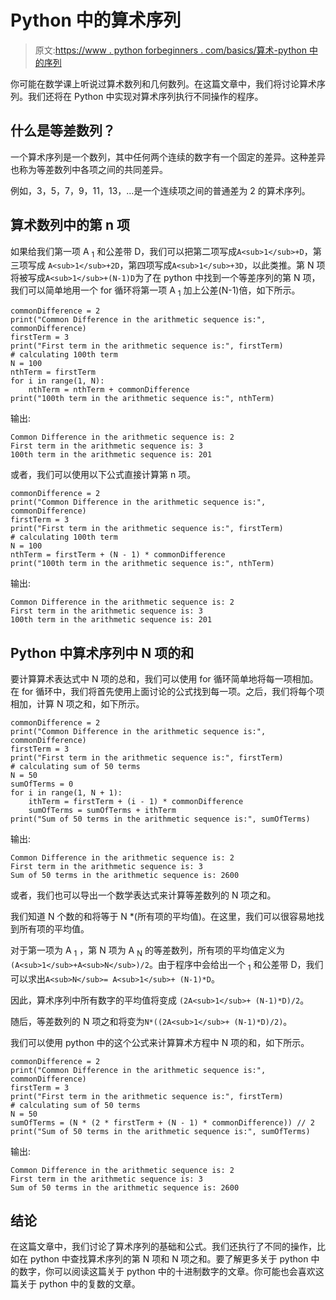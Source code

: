# Python 中的算术序列

> 原文:[https://www . python forbeginners . com/basics/算术-python 中的序列](https://www.pythonforbeginners.com/basics/arithmetic-sequence-in-python)

你可能在数学课上听说过算术数列和几何数列。在这篇文章中，我们将讨论算术序列。我们还将在 Python 中实现对算术序列执行不同操作的程序。

## 什么是等差数列？

一个算术序列是一个数列，其中任何两个连续的数字有一个固定的差异。这种差异也称为等差数列中各项之间的共同差异。

例如，3，5，7，9，11，13，…是一个连续项之间的普通差为 2 的算术序列。

## 算术数列中的第 n 项

如果给我们第一项 A <sub>1</sub> 和公差带 D，我们可以把第二项写成`A<sub>1</sub>+D`，第三项写成 `A<sub>1</sub>+2D`，第四项写成`A<sub>1</sub>+3D`，以此类推。第 N 项将被写成`A<sub>1</sub>+(N-1)D`为了在 python 中找到一个等差序列的第 N 项，我们可以简单地用一个 for 循环将第一项 A <sub>1</sub> 加上公差(N-1)倍，如下所示。

```
commonDifference = 2
print("Common Difference in the arithmetic sequence is:", commonDifference)
firstTerm = 3
print("First term in the arithmetic sequence is:", firstTerm)
# calculating 100th term
N = 100
nthTerm = firstTerm
for i in range(1, N):
    nthTerm = nthTerm + commonDifference
print("100th term in the arithmetic sequence is:", nthTerm) 
```

输出:

```
Common Difference in the arithmetic sequence is: 2
First term in the arithmetic sequence is: 3
100th term in the arithmetic sequence is: 201
```

或者，我们可以使用以下公式直接计算第 n 项。

```
commonDifference = 2
print("Common Difference in the arithmetic sequence is:", commonDifference)
firstTerm = 3
print("First term in the arithmetic sequence is:", firstTerm)
# calculating 100th term
N = 100
nthTerm = firstTerm + (N - 1) * commonDifference
print("100th term in the arithmetic sequence is:", nthTerm)
```

输出:

```
Common Difference in the arithmetic sequence is: 2
First term in the arithmetic sequence is: 3
100th term in the arithmetic sequence is: 201
```

## Python 中算术序列中 N 项的和

要计算算术表达式中 N 项的总和，我们可以使用 for 循环简单地将每一项相加。在 for 循环中，我们将首先使用上面讨论的公式找到每一项。之后，我们将每个项相加，计算 N 项之和，如下所示。

```
commonDifference = 2
print("Common Difference in the arithmetic sequence is:", commonDifference)
firstTerm = 3
print("First term in the arithmetic sequence is:", firstTerm)
# calculating sum of 50 terms
N = 50
sumOfTerms = 0
for i in range(1, N + 1):
    ithTerm = firstTerm + (i - 1) * commonDifference
    sumOfTerms = sumOfTerms + ithTerm
print("Sum of 50 terms in the arithmetic sequence is:", sumOfTerms)
```

输出:

```
Common Difference in the arithmetic sequence is: 2
First term in the arithmetic sequence is: 3
Sum of 50 terms in the arithmetic sequence is: 2600
```

或者，我们也可以导出一个数学表达式来计算等差数列的 N 项之和。

我们知道 N 个数的和将等于 N *(所有项的平均值)。在这里，我们可以很容易地找到所有项的平均值。

对于第一项为 A <sub>1</sub> ，第 N 项为 A <sub>N</sub> 的等差数列，所有项的平均值定义为`(A<sub>1</sub>+A<sub>N</sub>)/2`。由于程序中会给出一个 <sub>1</sub> 和公差带 D，我们可以求出`A<sub>N</sub>= A<sub>1</sub>+ (N-1)*D`。

因此，算术序列中所有数字的平均值将变成 `(2A<sub>1</sub>+ (N-1)*D)/2`。

随后，等差数列的 N 项之和将变为`N*((2A<sub>1</sub>+ (N-1)*D)/2)`。

我们可以使用 python 中的这个公式来计算算术方程中 N 项的和，如下所示。

```
commonDifference = 2
print("Common Difference in the arithmetic sequence is:", commonDifference)
firstTerm = 3
print("First term in the arithmetic sequence is:", firstTerm)
# calculating sum of 50 terms
N = 50
sumOfTerms = (N * (2 * firstTerm + (N - 1) * commonDifference)) // 2
print("Sum of 50 terms in the arithmetic sequence is:", sumOfTerms)
```

输出:

```
Common Difference in the arithmetic sequence is: 2
First term in the arithmetic sequence is: 3
Sum of 50 terms in the arithmetic sequence is: 2600
```

## 结论

在这篇文章中，我们讨论了算术序列的基础和公式。我们还执行了不同的操作，比如在 python 中查找算术序列的第 N 项和 N 项之和。要了解更多关于 python 中的数字，你可以阅读这篇关于 python 中的十进制数字的文章。你可能也会喜欢这篇关于 python 中的复数的文章。